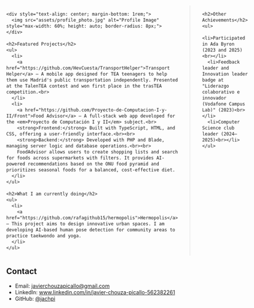 <div style="display: flex; gap: 2rem; max-width: 1800px; margin: 0 auto;">

  <!-- Main Content -->
  <div style="flex: 7;">

    <div style="text-align: center; margin-bottom: 1rem;">
      <img src="assets/profile_photo.jpg" alt="Profile Image" style="max-width: 60%; height: auto; border-radius: 8px;">
    </div>

    <h2>Featured Projects</h2>
    <ul>
      <li>
        <a href="https://github.com/HevCuesta/TransportHelper">Transport Helper</a> — A mobile app designed for TEA teenagers to help them use Madrid's public transportation independently. Presented at the TalenTEA contest and won first place in the trasTEA competition.<br>
      </li>
      <li>
        <a href="https://github.com/Proyecto-de-Computacion-I-y-II/Front">Food Advisor</a> — A full-stack web app developed for the <em>Proyecto de Computación I y II</em> subject.<br>
        <strong>Frontend:</strong> Built with TypeScript, HTML, and CSS, offering a user-friendly interface.<br><br>
        <strong>Backend:</strong> Developed with PHP and Blade, managing server logic and database operations.<br><br>
        FoodAdvisor allows users to create shopping lists and search for foods across supermarkets with filters. It provides AI-powered recommendations based on the ONU food pyramid and prioritizes seasonal foods for a balanced, cost-effective diet.
      </li>
    </ul>

    <h2>What I am currently doing</h2>
    <ul>
      <li>
        <a href="https://github.com/rafagithub15/hermopolis">Hermopolis</a> — This project aims to design innovative urban spaces. I am developing AI-based human pose detection for community areas to practice taekwondo and yoga.
      </li>
    </ul>

  </div>

  <!-- Sidebar / Lateral Content -->
  <div style="flex: 5; border-left: 1px solid #ddd; padding-left: 2rem;">
    
    <h2>Other Achievements</h2>
    <ul>
      <li>Participated in Ada Byron (2023 and 2025)<br></li>
      <li>Feedback leader and Innovation leader badge at "Liderazgo colaborativo e innovador (Vodafone Campus Lab)" (2023)<br></li>
      <li>Computer Science club leader (2024–2025)<br></li>
    </ul>

  </div>
</div>

<h2>Contact</h2>
<ul>
  <li>Email: <a href="mailto:javierchouzapicallo@gmail.com">javierchouzapicallo@gmail.com</a></li>
  <li>LinkedIn: <a href="https://www.linkedin.com/in/javier-chouza-picallo-562382261">www.linkedin.com/in/javier-chouza-picallo-562382261</a></li>
  <li>GitHub: <a href="https://github.com/jachpi">@jachpi</a></li>
</ul>
